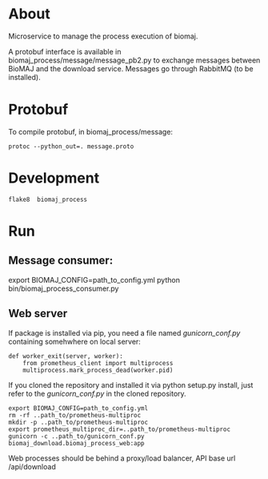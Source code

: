 # About

Microservice to manage the process execution of biomaj.

A protobuf interface is available in biomaj_process/message/message_pb2.py to exchange messages between BioMAJ and the download service.
Messages go through RabbitMQ (to be installed).

# Protobuf

To compile protobuf, in biomaj_process/message:

    protoc --python_out=. message.proto

# Development

    flake8  biomaj_process

# Run

## Message consumer:
export BIOMAJ_CONFIG=path_to_config.yml
python bin/biomaj_process_consumer.py

## Web server

If package is installed via pip, you need a file named *gunicorn_conf.py* containing somehwhere on local server:

    def worker_exit(server, worker):
        from prometheus_client import multiprocess
        multiprocess.mark_process_dead(worker.pid)

If you cloned the repository and installed it via python setup.py install, just refer to the *gunicorn_conf.py* in the cloned repository.


    export BIOMAJ_CONFIG=path_to_config.yml
    rm -rf ..path_to/prometheus-multiproc
    mkdir -p ..path_to/prometheus-multiproc
    export prometheus_multiproc_dir=..path_to/prometheus-multiproc
    gunicorn -c ..path_to/gunicorn_conf.py biomaj_download.biomaj_process_web:app

Web processes should be behind a proxy/load balancer, API base url /api/download
